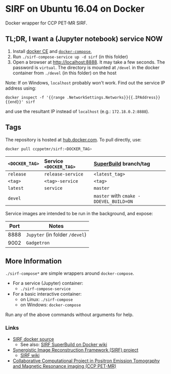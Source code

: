 # SIRF on Ubuntu 16.04 on Docker

Docker wrapper for CCP PET-MR SIRF.

## TL;DR, I want a (Jupyter notebook) service NOW

1. Install [docker CE][docker-ce] and [`docker-compose`][docker-compose],
2. Run `./sirf-compose-service up -d sirf` (in this folder)
3. Open a browser at <http://localhost:8888>. It may take a few seconds.
The password is `virtual`.
The directory is mounted at `/devel` in the docker container
from `./devel` (in this folder) on the host

[docker-ce]: https://docs.docker.com/install/
[docker-compose]: https://github.com/docker/compose/releases

Note: If on Windows, `localhost` probably won't work.
Find out the service IP address using:
```
docker inspect -f '{{range .NetworkSettings.Networks}}{{.IPAddress}}{{end}}' sirf
```
and use the resultant IP instead of `localhost` (e.g.: `172.18.0.2:8888`).

## Tags

The repository is hosted at [hub.docker.com][dockerhub-SIRF].
To pull directly, use:

```sh
docker pull ccppetmr/sirf:<DOCKER_TAG>
```

| `<DOCKER_TAG>` | Service `<DOCKER_TAG>` | [SuperBuild] branch/tag |
|:--- |:--- |:--- |
| `release` | `release-service` | `<latest_tag>` |
| `<tag>` | `<tag>-service` | `<tag>` |
| `latest` | `service` | `master` |
| `devel` | | `master` with `cmake -DDEVEL_BUILD=ON` |

Service images are intended to be run in the background, and expose:

| Port | Notes |
| --- | --- |
| 8888 | `Jupyter` (in folder `/devel`) |
| 9002 | `Gadgetron` |

[dockerhub-SIRF]: https://hub.docker.com/r/ccppetmr/sirf/
[SuperBuild]: https://github.com/CCPPETMR/SIRF-SuperBuild/

## More Information

`./sirf-compose*` are simple wrappers around `docker-compose`.

- For a service (Jupyter) container:
    + `./sirf-compose-service`
- For a basic interactive container:
    + on Linux: `./sirf-compose`
    + on Windows: `docker-compose`

Run any of the above commands without arguments for help.

### Links

- [SIRF docker source]
    + See also: [SIRF SuperBuild on Docker wiki]
- [Synergistic Image Reconstruction Framework (SIRF) project][SIRF]
    + [SIRF wiki]
- [Collaborative Computational Project in Positron Emission Tomography and Magnetic Resonance imaging (CCP PET-MR)][CCP PET-MR]

[SIRF docker source]: https://github.com/CCPPETMR/SIRF-SuperBuild/tree/master/docker
[SIRF SuperBuild on Docker wiki]: https://github.com/CCPPETMR/SIRF/wiki/SIRF-SuperBuild-on-Docker
[SIRF]: https://github.com/CCPPETMR/SIRF
[SIRF wiki]: https://github.com/CCPPETMR/SIRF/wiki
[CCP PET-MR]: https://www.ccppetmr.ac.uk/

